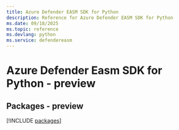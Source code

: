 ```yaml
---
title: Azure Defender EASM SDK for Python
description: Reference for Azure Defender EASM SDK for Python
ms.date: 09/18/2025
ms.topic: reference
ms.devlang: python
ms.service: defendereasm
---
```

# Azure Defender Easm SDK for Python - preview
## Packages - preview
[!INCLUDE [packages](defender-easm-index.md)]